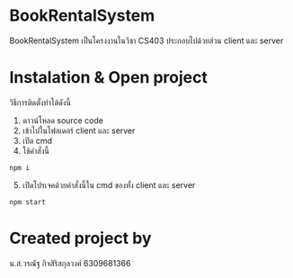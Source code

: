 ﻿# BookRentalSystem
BookRentalSystem เป็นโครงงานในวิชา CS403 ประกอบไปด้วยส่วน client และ server

# Instalation & Open project
วิธีการติดตั้งทำได้ดังนี้
1. ดาวน์โหลด source code
2. เข้าไปในโฟลเดอร์ client และ server
3. เปิด cmd
4. ใช้คำสั่งนี้
```bash
npm i
```
5. เปิดโปรเจคด้วยคำสั่งนี้ใน cmd ของทั้ง client และ server
```bash
npm start
```

# Created project by
น.ส.วรณัฐ กิจสิริสกุลวงศ์ 6309681366
